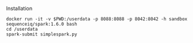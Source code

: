 
Installation


    docker run -it -v $PWD:/userdata -p 8088:8088 -p 8042:8042 -h sandbox sequenceiq/spark:1.6.0 bash
    cd /userdata
    spark-submit simplespark.py
